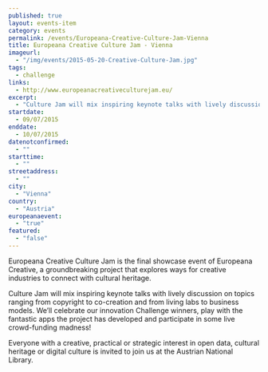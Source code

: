 ```yaml
---
published: true
layout: events-item
category: events
permalink: /events/Europeana-Creative-Culture-Jam-Vienna
title: Europeana Creative Culture Jam - Vienna
imageurl: 
  - "/img/events/2015-05-20-Creative-Culture-Jam.jpg"
tags: 
  - challenge
links:
  - http://www.europeanacreativeculturejam.eu/
excerpt:
  - "Culture Jam will mix inspiring keynote talks with lively discussion on topics ranging from copyright to co-creation and from living labs to business models. We’ll celebrate our innovation Challenge winners, play with the fantastic apps the project has developed and participate in some live crowd-funding madness!"
startdate:
  - 09/07/2015
enddate:
  - 10/07/2015
datenotconfirmed:
  - ""
starttime:
  - ""
streetaddress:
  - ""
city:
  - "Vienna"
country:
  - "Austria"
europeanaevent:
  - "true"
featured:
  - "false"
---
```

Europeana Creative Culture Jam is the final showcase event of Europeana Creative, a groundbreaking project that explores ways for creative industries to connect with cultural heritage.

Culture Jam will mix inspiring keynote talks with lively discussion on topics ranging from copyright to co-creation and from living labs to business models. We’ll celebrate our innovation Challenge winners, play with the fantastic apps the project has developed and participate in some live crowd-funding madness!

Everyone with a creative, practical or strategic interest in open data, cultural heritage or digital culture is invited to join us at the Austrian National Library.

